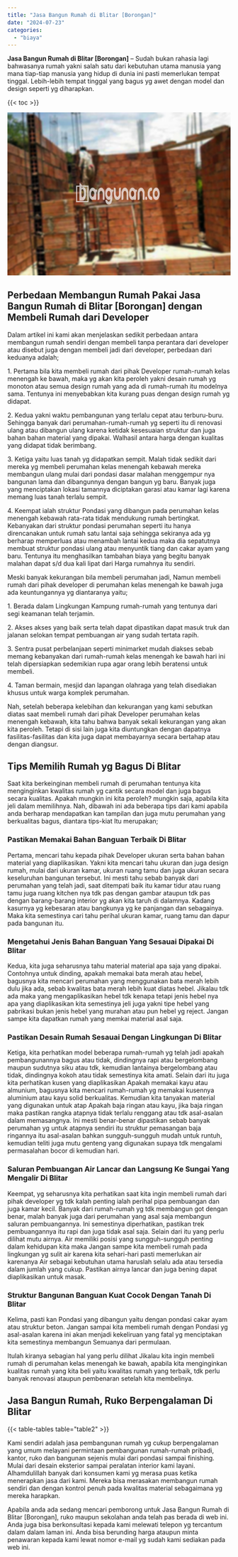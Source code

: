 ```yaml
---
title: "Jasa Bangun Rumah di Blitar [Borongan]"
date: "2024-07-23"
categories: 
  - "biaya"
---
```


**Jasa Bangun Rumah di Blitar \[Borongan\]** – Sudah bukan rahasia lagi bahwasanya rumah yakni salah satu dari kebutuhan utama manusia yang mana tiap-tiap manusia yang hidup di dunia ini pasti memerlukan tempat tinggal. Lebih-lebih tempat tinggal yang bagus yg awet dengan model dan design seperti yg diharapkan.

{{< toc >}}

![Jasa Bangun Rumah di Blitar [Borongan]](/images/borong-bangunan-29.png)

## Perbedaan Membangun Rumah Pakai Jasa Bangun Rumah di Blitar \[Borongan\] dengan Membeli Rumah dari Developer

Dalam artikel ini kami akan menjelaskan sedikit perbedaan antara membangun rumah sendiri dengan membeli tanpa perantara dari developer atau disebut juga dengan membeli jadi dari developer, perbedaan dari keduanya adalah;

1\. Pertama bila kita membeli rumah dari pihak Developer rumah-rumah kelas menengah ke bawah, maka yg akan kita peroleh yakni desain rumah yg monoton atau semua design rumah yang ada di rumah-rumah itu modelnya sama. Tentunya ini menyebabkan kita kurang puas dengan design rumah yg didapat.

2\. Kedua yakni waktu pembangunan yang terlalu cepat atau terburu-buru. Sehingga banyak dari perumahan-rumah-rumah yg seperti itu di renovasi ulang atau dibangun ulang karena ketidak kesesuaian struktur dan juga bahan bahan material yang dipakai. Walhasil antara harga dengan kualitas yang didapat tidak berimbang.

3\. Ketiga yaitu luas tanah yg didapatkan sempit. Malah tidak sedikit dari mereka yg membeli perumahan kelas menengah kebawah mereka membangun ulang mulai dari pondasi dasar malahan menggempur nya bangunan lama dan dibangunnya dengan bangun yg baru. Banyak juga yang menciptakan lokasi tamannya diciptakan garasi atau kamar lagi karena memang luas tanah terlalu sempit.

4\. Keempat ialah struktur Pondasi yang dibangun pada perumahan kelas menengah kebawah rata-rata tidak mendukung rumah bertingkat. Kebanyakan dari struktur pondasi perumahan seperti itu hanya direncanakan untuk rumah satu lantai saja sehingga sekiranya ada yg berharap memperluas atau menambah lantai kedua maka dia sepatutnya membuat struktur pondasi ulang atau menyuntik tiang dan cakar ayam yang baru. Tentunya itu menghasilkan tambahan biaya yang begitu banyak malahan dapat s/d dua kali lipat dari Harga rumahnya itu sendiri.

Meski banyak kekurangan bila membeli perumahan jadi, Namun membeli rumah dari pihak developer di perumahan kelas menengah ke bawah juga ada keuntungannya yg diantaranya yaitu;

1\. Berada dalam Lingkungan Kampung rumah-rumah yang tentunya dari segi keamanan telah terjamin.

2\. Akses akses yang baik serta telah dapat dipastikan dapat masuk truk dan jalanan selokan tempat pembuangan air yang sudah tertata rapih.

3\. Sentra pusat perbelanjaan seperti minimarket mudah diakses sebab memang kebanyakan dari rumah-rumah kelas menengah ke bawah hari ini telah dipersiapkan sedemikian rupa agar orang lebih beratensi untuk membeli.

4\. Taman bermain, mesjid dan lapangan olahraga yang telah disediakan khusus untuk warga komplek perumahan.

Nah, setelah beberapa kelebihan dan kekurangan yang kami sebutkan diatas saat membeli rumah dari pihak Developer perumahan kelas menengah kebawah, kita tahu bahwa banyak sekali kekurangan yang akan kita peroleh. Tetapi di sisi lain juga kita diuntungkan dengan dapatnya fasilitas-fasilitas dan kita juga dapat membayarnya secara bertahap atau dengan diangsur.

## Tips Memilih Rumah yg Bagus Di Blitar

Saat kita berkeinginan membeli rumah di perumahan tentunya kita menginginkan kwalitas rumah yg cantik secara model dan juga bagus secara kualitas. Apakah mungkin ini kita peroleh? mungkin saja, apabila kita jeli dalam memilihnya. Nah, dibawah ini ada beberapa tips dari kami apabila anda berharap mendapatkan kan tampilan dan juga mutu perumahan yang berkualitas bagus, diantara tips-kiat Itu merupakan;

### Pastikan Memakai Bahan Banguan Terbaik Di Blitar

Pertama, mencari tahu kepada pihak Developer ukuran serta bahan bahan material yang diaplikasikan. Yakni kita mencari tahu ukuran dan juga design rumah, mulai dari ukuran kamar, ukuran ruang tamu dan juga ukuran secara keseluruhan bangunan tersebut. Ini mesti tahu sebab banyak dari perumahan yang telah jadi, saat ditempati baik itu kamar tidur atau ruang tamu juga ruang kitchen nya tdk pas dengan gambar ataupun tdk pas dengan barang-barang interior yg akan kita taruh di dalamnya. Kadang kasurnya yg kebesaran atau bangkunya yg ke panjangan dan sebagainya. Maka kita semestinya cari tahu perihal ukuran kamar, ruang tamu dan dapur pada bangunan itu.

### Mengetahui Jenis Bahan Banguan Yang Sesauai Dipakai Di Blitar

Kedua, kita juga seharusnya tahu material material apa saja yang dipakai. Contohnya untuk dinding, apakah memakai bata merah atau hebel, bagusnya kita mencari perumahan yang menggunakan bata merah lebih dulu jika ada, sebab kwalitas bata merah lebih kuat diatas hebel. Jikalau tdk ada maka yang mengaplikasikan hebel tdk kenapa tetapi jenis hebel nya apa yang diaplikasikan kita semestinya jeli juga yakni tipe hebel yang pabrikasi bukan jenis hebel yang murahan atau pun hebel yg reject. Jangan sampe kita dapatkan rumah yang memkai material asal saja.

### Pastikan Desain Rumah Sesauai Dengan Lingkungan Di Blitar

Ketiga, kita perhatikan model beberapa rumah-rumah yg telah jadi apakah pembangunannya bagus atau tidak, dindingnya rapi atau bergelombang maupun sudutnya siku atau tdk, kemudian lantainya bergelombang atau tidak, dindingnya kokoh atau tidak semestinya kita amati. Selain dari itu juga kita perhatikan kusen yang diaplikasikan Apakah memakai kayu atau almunium, bagusnya kita mencari rumah-rumah yg memakai kusennya aluminium atau kayu solid berkualitas. Kemudian kita tanyakan material yang digunakan untuk atap Apakah baja ringan atau kayu, jika baja ringan maka pastikan rangka atapnya tidak terlalu renggang atau tdk asal-asalan dalam memasangnya. Ini mesti benar-benar dipastikan sebab banyak perumahan yg untuk atapnya sendiri itu struktur pemasangan baja ringannya itu asal-asalan bahkan sungguh-sungguh mudah untuk runtuh, kemudian teliti juga mutu genteng yang digunakan supaya tdk mengalami permasalahan bocor di kemudian hari.

### Saluran Pembuangan Air Lancar dan Langsung Ke Sungai Yang Mengalir Di Blitar

Keempat, yg seharusnya kita perhatikan saat kita ingin membeli rumah dari pihak developer yg tdk kalah penting ialah perihal pipa pembuangan dan juga kamar kecil. Banyak dari rumah-rumah yg tdk membangun got dengan benar, malah banyak juga dari perumahan yang asal saja membangun saluran pembuangannya. Ini semestinya diperhatikan, pastikan trek pembuangannya itu rapi dan juga tidak asal saja. Selain dari itu yang perlu dilihat mutu airnya. Air memiliki posisi yang sungguh-sungguh penting dalam kehidupan kita maka Jangan sampe kita membeli rumah pada lingkungan yg sulit air karena kita sehari-hari pasti memerlukan air karenanya Air sebagai kebutuhan utama haruslah selalu ada atau tersedia dalam jumlah yang cukup. Pastikan airnya lancar dan juga bening dapat diaplikasikan untuk masak.

### Struktur Bangunan Banguan Kuat Cocok Dengan Tanah Di Blitar

Kelima, pasti kan Pondasi yang dibangun yaitu dengan pondasi cakar ayam atau struktur beton. Jangan sampai kita membeli rumah dengan Pondasi yg asal-asalan karena ini akan menjadi kekeliruan yang fatal yg menciptakan kita semestinya membangun Semuanya dari permulaan.

Itulah kiranya sebagian hal yang perlu dilihat Jikalau kita ingin membeli rumah di perumahan kelas menengah ke bawah, apabila kita menginginkan kualitas rumah yang kita beli yaitu kwalitas rumah yang terbaik, tdk perlu banyak renovasi ataupun pembenaran setelah kita membelinya.

## Jasa Bangun Rumah, Ruko Berpengalaman Di Blitar

{{< table-tables table="table2" >}}

Kami sendiri adalah jasa pembangunan rumah yg cukup berpengalaman yang umum melayani permintaan pembangunan rumah-rumah pribadi, kantor, ruko dan bangunan sejenis mulai dari pondasi sampai finishing. Mulai dari desain eksterior sampai peralatan interior kami layani. Alhamdulillah banyak dari konsumen kami yg merasa puas ketika menerapkan jasa dari kami. Mereka bisa merasakan membangun rumah sendiri dan dengan kontrol penuh pada kwalitas material sebagaimana yg mereka harapkan.

Apabila anda ada sedang mencari pemborong untuk Jasa Bangun Rumah di Blitar \[Borongan\], ruko maupun sekolahan anda telah pas berada di web ini. Anda juga bisa berkonsultasi kepada kami melewati telepon yg tercantum dalam dalam laman ini. Anda bisa berunding harga ataupun minta penawaran kepada kami lewat nomor e-mail yg sudah kami sediakan pada web ini.
